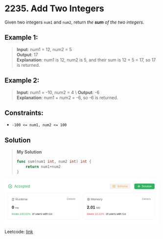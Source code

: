 # 2235. Add Two Integers

Given two integers `num1` and `num2`, return *the **sum** of the two integers*.

## Example 1:
> **Input**: num1 = 12, num2 = 5 \
> **Output**: 17 \
> **Explanation**: num1 is 12, num2 is 5, and their sum is 12 + 5 = 17, so 17 is returned.

## Example 2:
> **Input**: num1 = -10, num2 = 4 \ 
> **Output**: -6 \
> **Explanation**: num1 + num2 = -6, so -6 is returned.

## Constraints:
* `-100 <= num1, num2 <= 100`

## Solution
> **My Solution**
> ```go
> func sum(num1 int, num2 int) int {
>     return num1+num2
> }
> ```

![result](image-33.png)

Leetcode: [link](https://leetcode.com/problems/add-two-integers/description/)